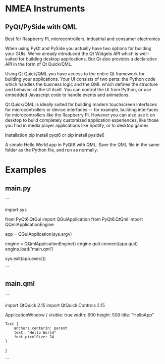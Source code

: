 # NMEA Instruments


## PyQt/PySide with QML
Best for Raspberry Pi, microcontrollers, industrial and consumer electronics

When using PyQt and PySide you actually have two options for building your GUIs. We've already introduced the Qt Widgets API which is well-suited for building desktop applications. But Qt also provides a declarative API in the form of Qt Quick/QML.

Using Qt Quick/QML you have access to the entire Qt framework for building your applications. Your UI consists of two parts: the Python code which handles the business logic and the QML which defines the structure and behavior of the UI itself. You can control the UI from Python, or use embedded Javascript code to handle events and animations.

Qt Quick/QML is ideally suited for building modern touchscreen interfaces for microcontrollers or device interfaces -- for example, building interfaces for microcontrollers like the Raspberry Pi. However you can also use it on desktop to build completely customized application experiences, like those you find in media player applications like Spotify, or to desktop games.

Installation pip install pyqt6 or pip install pyside6

A simple Hello World app in PyQt6 with QML. Save the QML file in the same folder as the Python file, and run as normally.

# Examples
## main.py
´´´

import sys

from PyQt6.QtGui import QGuiApplication
from PyQt6.QtQml import QQmlApplicationEngine


app = QGuiApplication(sys.argv)

engine = QQmlApplicationEngine()
engine.quit.connect(app.quit)
engine.load('main.qml')

sys.exit(app.exec())

´´´

## main.qml
´´´

import QtQuick 2.15
import QtQuick.Controls 2.15

ApplicationWindow {
    visible: true
    width: 600
    height: 500
    title: "HelloApp"

    Text {
        anchors.centerIn: parent
        text: "Hello World"
        font.pixelSize: 24
    }

}

´´´
